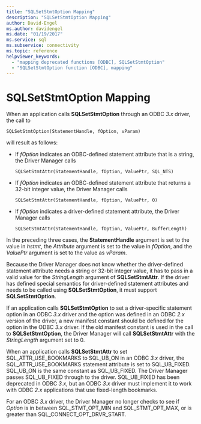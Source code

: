 ```yaml
---
title: "SQLSetStmtOption Mapping"
description: "SQLSetStmtOption Mapping"
author: David-Engel
ms.author: davidengel
ms.date: "01/19/2017"
ms.service: sql
ms.subservice: connectivity
ms.topic: reference
helpviewer_keywords:
  - "mapping deprecated functions [ODBC], SQLSetStmtOption"
  - "SQLSetStmtOption function [ODBC], mapping"
---
```

# SQLSetStmtOption Mapping
When an application calls **SQLSetStmtOption** through an ODBC *3.x* driver, the call to  
  
```  
SQLSetStmtOption(StatementHandle, fOption, vParam)  
```  
  
 will result as follows:  
  
-   If *fOption* indicates an ODBC-defined statement attribute that is a string, the Driver Manager calls  
  
    ```  
    SQLSetStmtAttr(StatementHandle, fOption, ValuePtr, SQL_NTS)  
    ```  
  
-   If *fOption* indicates an ODBC-defined statement attribute that returns a 32-bit integer value, the Driver Manager calls  
  
    ```  
    SQLSetStmtAttr(StatementHandle, fOption, ValuePtr, 0)  
    ```  
  
-   If *fOption* indicates a driver-defined statement attribute, the Driver Manager calls  
  
    ```  
    SQLSetStmtAttr(StatementHandle, fOption, ValuePtr, BufferLength)  
    ```  
  
 In the preceding three cases, the **StatementHandle** argument is set to the value in *hstmt*, the *Attribute* argument is set to the value in *fOption*, and the *ValuePtr* argument is set to the value as *vParam*.  
  
 Because the Driver Manager does not know whether the driver-defined statement attribute needs a string or 32-bit integer value, it has to pass in a valid value for the *StringLength* argument of **SQLSetStmtAttr**. If the driver has defined special semantics for driver-defined statement attributes and needs to be called using **SQLSetStmtOption**, it must support **SQLSetStmtOption**.  
  
 If an application calls **SQLSetStmtOption** to set a driver-specific statement option in an ODBC *3.x* driver and the option was defined in an ODBC *2.x* version of the driver, a new manifest constant should be defined for the option in the ODBC *3.x* driver. If the old manifest constant is used in the call to **SQLSetStmtOption**, the Driver Manager will call **SQLSetStmtAttr** with the *StringLength* argument set to 0.  
  
 When an application calls **SQLSetStmtAttr** to set SQL_ATTR_USE_BOOKMARKS to SQL_UB_ON in an ODBC *3.x* driver, the SQL_ATTR_USE_BOOKMARKS statement attribute is set to SQL_UB_FIXED. SQL_UB_ON is the same constant as SQL_UB_FIXED. The Driver Manager passes SQL_UB_FIXED through to the driver. SQL_UB_FIXED has been deprecated in ODBC *3.x*, but an ODBC *3.x* driver must implement it to work with ODBC *2.x* applications that use fixed-length bookmarks.  
  
 For an ODBC *3.x* driver, the Driver Manager no longer checks to see if *Option* is in between SQL_STMT_OPT_MIN and SQL_STMT_OPT_MAX, or is greater than SQL_CONNECT_OPT_DRVR_START.
